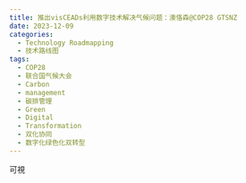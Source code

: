 ```yaml
---
title: 推出visCEADs利用数字技术解决气候问题：澳恪森@COP28 GTSNZ
date: 2023-12-09
categories:
  - Technology Roadmapping
  - 技术路线图
tags:
  - COP28
  - 联合国气候大会
  - Carbon
  - management
  - 碳排管理
  - Green
  - Digital
  - Transformation
  - 双化协同
  - 数字化绿色化双转型
---
```


可視

<!--more-->
<!-- Custom Stylesheet -->
<style>
html {
  font-size: 12px;
  height: 100vh;
}
.row {
  height: 100vh;
}
</style>

